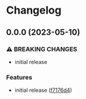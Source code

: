 # Changelog

## 0.0.0 (2023-05-10)


### ⚠ BREAKING CHANGES

* initial release

### Features

* initial release ([f7176d4](https://github.com/niquerio/npm-release-demo/commit/f7176d42a6ce0d01ecac731552c986ec4b63a126))
